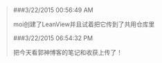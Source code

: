 > ###3/22/2015 00:56:49 AM
> 
> moi创建了LeanView并且试着把它传到了共用仓库里
> 
> ###3/22/2015 06:54:32 PM
>
> 把今天看郭神博客的笔记和收获上传了！
>
